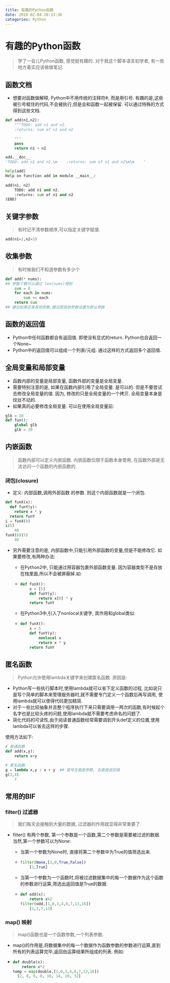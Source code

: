 ```yaml
---
title: 有趣的Python函数
date: 2018-02-04 20:33:30
categories: Python
---
```


# 有趣的Python函数

> 学了一会儿Python函数, 感觉挺有趣的. 对于我这个脚本语言初学者, 有一些地方着实应该做做笔记.

## 函数文档

* 想要对函数做解释, Python中不用传统的注释符#, 而是用引号. 有趣的是,这些被引号框住的代码,不会被执行,但是会和函数一起被保留. 可以通过特殊的方式得到这些文档.

```python
def add(n1,n2):
    """TODO: add n1 and n2.
    :returns: sum of n1 and n2

    """
    pass
    return n1 + n2

add.__doc__
'TODO: add n1 and n2.\n    :returns: sum of n1 and n2\n\n    '

help(add)
Help on function add in module __main__:
    
add(n1, n2)
    TODO: add n1 and n2.
    :returns: sum of n1 and n2
(END)
```

## 关键字参数

> 有时记不清参数顺序,可以指定关键字赋值.

```python
add(n1=2,n2=3)
```

## 收集参数

> 有时候我们不知道参数有多少个

```python
def add(* nums):
## 参数个数可以通过 len(nums)得到
    sum = 0
    for each in nums:
        sum += each
    return sum
## 建议如果还有其他参数,建议把其他参数设置为默认参数
```

## 函数的返回值

* Python中任何函数都会有返回值. 即使没有显式的return. Python也会返回一个None~
* Python中的返回值可以组成一个列表/元组. 通过这样的方式返回多个返回值.

## 全局变量和局部变量

* 函数内部的变量是局部变量, 函数外部的变量是全局变量.
* 需要特别注意的是, 如果在函数内部引用了全局变量. 是可以的. 但是不要尝试去修改全局变量的值. 因为, 修改的只是全局变量的一个拷贝. 全局变量本身是纹丝不动的. 
* 如果真的必要修改全局变量. 可以在使用全局变量前:

```python
glb = 10
def fun():
    global glb
    glb = 20
```

## 内嵌函数

> 函数内部可以定义内嵌函数. 内嵌函数仅限于函数本身使用, 在函数外部是无法访问一个函数的内嵌函数的.

### 闭包(closure)

* 定义:  内部函数,调用外部函数 的参数. 则这个内部函数就是一个闭包.

~~~python
def funX(x):
  def funY(y):
    return x * y
  return funY
i = funX(8)
i(5)
	40
funX(8)(5)
	40
~~~

* 另外需要注意的是, 内部函数中,只能引用外部函数的变量,但是不能修改它. 如果要修改,有两种办法:

  * 在Python2中, 只能通过用容器包裹外部函数变量. 因为容器类型不是存放在栈里面,所以不会被屏蔽掉.如:

  * ```python
    def funX():
        x = [5]
        def funY(y):
            return x[0] * y
        return funY
    ```

  * 在Python3中,引入了nonlocal关键字, 其作用和global类似:

  * ```python
    def funX():
        x = 5
        def funY(y):
            nonlocal x
            return x * y
        return funY
    ```



## 匿名函数

> Python允许使用lambda关键字来创建匿名函数. 原因是:

* Python写一些执行脚本时,使用lambda就可以省下定义函数的过程, 比如说只是写个简单的脚本来管理服务器时,就不需要专门定义一个函数后再写调用, 使用lambda就可以使得代码更加精简.
* 对于一些比较抽象并且整个程序执行下来只需要调用一两次的函数,有时候起个名字也是比较头疼的问题,使用lambda就不需要考虑命名的问题了.
* 简化代码的可读性,由于阅读普通函数经常需要调到开头def定义的位置,使用lambda可以省去这样的步骤.

使用方法如下:

```python
# 普通函数
def add(x,y):
    return x+y

# 匿名函数
g = lambda x,y : x + y  ## 冒号左面是参数, 右面是返回值
g(3,4)
	7
```

## 常用的BIF

### filter()  过滤器

> 我们每天会接触到大量的数据, 过滤器的作用就显得非常重要了.

* filter() 有两个参数, 第一个参数是一个函数,第二个参数是需要被过滤的数据.当然,第一个参数可以为None:

  * 当第一个参数为None时, 直接将第二个参数中为True的值筛选出来.

  * ```python
    filter(None,[1,0,True,False])
    	[1,True]
    ```

  * 当第一个参数为一个函数时,将被过滤数据集中的每一个数据作为这个函数的参数进行运算,筛选出返回值是True的数据.

  * ~~~python
    def odd(x):
        return x%2
    filter(odd,[1,0,3,4,8,7,13,16])
    	[1,3,7,13]
    ~~~



### map() 映射

> map()函数也是一个函数参数,一个列表参数.

* map()的作用是,将数据集中的每一个数据作为函数参数的参数进行运算,直到所有的列表运算完毕,返回由运算结果所组成的列表. 例如:

* ~~~python
  def double(x):
      return x*2
  temp = map(double,[1,0,3,4,8,7,13,16])
  	[2, 0, 6, 8, 16, 14, 26, 32]
  ~~~

  ​